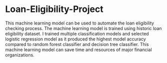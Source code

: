 # Loan-Eligibility-Project

This machine learning model can be used to automate the loan eligibility checking process. The machine learning model is trained using historic loan eligibility dataset. I trained multiple classification models and selected logistic regression model as it produced the highest model accuracy compared to random forest classifier and decision tree classifier.
This machine learning model can save time and resources of major financial organizations.
